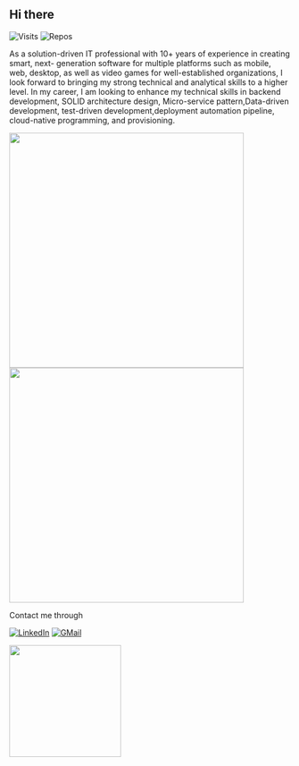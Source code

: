 ## Hi there

![Visits](https://badges.pufler.dev/visits/moeidheidari/moeidheidari)
![Repos](https://badges.pufler.dev/repos/moeidheidari)

As a solution-driven IT professional with 10+ years of experience in creating smart, next- generation software for multiple platforms such as mobile, web, desktop, as well as video games for well-established organizations, I look forward to bringing my strong technical and analytical skills to a higher level.
In my career, I am looking to enhance my technical skills in backend development, SOLID architecture design, Micro-service pattern,Data-driven development, test-driven development,deployment automation pipeline, cloud-native programming, and provisioning.


<p float="left">
  <img src="https://github-readme-streak-stats.herokuapp.com?user=moeidheidari&theme=tokyonight&hide_border=true" width="420">
  <img src="https://github-readme-stats.vercel.app/api?username=moeidheidari&show_icons=true&theme=tokyonight&hide_border=true" width="420">
</p>
Contact me through

[![LinkedIn](https://img.shields.io/badge/linkedin-%230077B5.svg?style=for-the-badge&logo=linkedin&logoColor=white)](https://www.linkedin.com/in/moeidheidari)
[![GMail](https://img.shields.io/badge/gmail-f0f0f0?&style=for-the-badge&logo=gmail&logoColor=white&color=ea4335)](mailto:moeidtopcoder2@gmail.com)

<img src="https://github-readme-stats.vercel.app/api/top-langs/?username=moeidheidari&theme=tokyonight&hide_border=true" width="200" >



<!--
**MoeidHeidari/moeidheidari** is a ✨ _special_ ✨ repository because its `README.md` (this file) appears on your GitHub profile.

Here are some ideas to get you started:

- 🔭 I’m currently working on ...
- 🌱 I’m currently learning ...
- 👯 I’m looking to collaborate on ...
- 🤔 I’m looking for help with ...
- 💬 Ask me about ...
- 📫 How to reach me: ...
- 😄 Pronouns: ...
- ⚡ Fun fact: ...
-->
